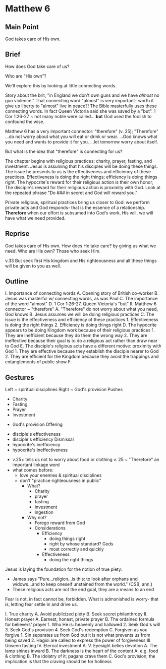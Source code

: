 # Matthew 6

## Main Point

God takes care of His own.

## Brief

How does God take care of us?

Who are "His own"?

We'll explore this by looking at little connecting words.

Story about the brit, "in England we don't own guns and we have _almost_ no gun violence."
That connecting word "almost" is very important- 
worth it give up liberty to "almost" live in peace?!
The Bible masterfully uses these connecting words.
In fact Queen Victoria said she was saved by a "but".
1 Cor 1:26-27 ~ not many noble were called... **but** God used the foolish to confound the wise.

Matthew 6 has a very important connector: "therefore" (v. 25);
"Therefore"
...do not worry about what you will eat or drink or wear.
...God knows what you need and wants to provide it for you.
...let tomorrow worry about itself.

But what is the idea that "therefore" is connecting for us?

The chapter begins with religious practices: charity, prayer, fasting, and investment.
Jesus is assuming that his disciples will be doing these things.
The issue he presents to us is the effectiveness and efficiency of these practices.
Effectiveness is doing the right things; efficiency is doing things right.
The hypocrite's reward for their religious action is their own honor;
The disciple's reward for their religious action is proximity with God.
Look at the repeated phrase "Do ### in secret and God will reward you."

Private religious, spiritual practices bring us closer to God:
we perform private acts and God responds- that is the essence of a relationship.
**Therefore** when our effort is subsumed into God's work, His will, we will have what we need provided.

## Reprise

God takes care of His own.
How does He take care?  by giving us what we need.
Who are His own?  Those who seek Him.

v.33 But seek first His kingdom and His righteousness and all these things will be given to you as well.


## Outline

I. Importance of connecting words
  A. Opening story of British co-worker
  B. Jesus was masterful w/ connecting words, as was Paul
  C. The importance of the word "almost"
  D. 1 Cor 1:26-27, Queen Victoria's "but"
II. Matthew 6 connector ~ "therefore"
  A. "Therefore" do not worry about what you need, God knows
  B. Jesus assumes we will be doing religious practices
  C. The issue is the effectiveness and efficiency of these practices
    1. Effectiveness is doing the right things
    2. Efficiency is doing things right
  D. The hypocrite appears to be doing Kingdom work because of their religious practices
    1. They are inefficient because they do them the wrong way
    2. They are ineffective because their goal is to do a religious act rather than draw near to God
  E. The disciple's religious acts have a different motive: proximity with God 
    1. They are effective because they establish the disciple nearer to God
    2. They are efficient for the Kingdom because they avoid the trappings and entanglements of public show
  F. 


## Gestures

Left ~ spiritual disciplines
Right ~ God's provision
Pushes
- Charity
- Fasting
- Prayer
- Investment
+ God's provision
Offering
- disciple's effectiveness
- disciple's efficiency
Dismissal
- hypocrite's inefficiency
- hypocrite's ineffectiveness



* v.25+ tells us not to worry about food or clothing
v. 25 ~ "Therefore" an important linkage word 
* what comes before:
  * love your enemies & spiritual disciplines
  * don't "practice righteousness in public"
    * What?
      * Charity
      * prayer
      * fasting
      * investment
      * ingestion
    * Why not?
      * Forego reward from God
      * Considerations
        * Efficiency
          * doing things right
          * right by whose standard?  Gods
          * most correctly and quickly
        * Effectiveness
          * doing the right things

Jesus is laying the foundation for the notion of true piety:
- James says "Pure...religion...is this: to look after orphans and widows...and to keep oneself unstained from the world." (CSB, ann.)
- These religious acts are not the end goal, they are a means to an end

Fear is not, in fact cannot be, forbidden. 
What is admonished is worry- that is, letting fear settle in and drive us.


I. True charity
  A. Avoid publicized piety
  B. Seek secret philanthropy
II. Honest prayer
  A. Earnest, honest, private prayer 
  B. The ordained formula for believers' prayer
    1. Who He is: heavenly and hallowed
    2. Seek God's will
    3. Seek God's provision
    4. Seek God's redemption
  C. Forgiven as you forgive
    1. Sin separates us from God but it is not what prevents us from being saved
    2. Hagioi are called to express the power of forgiveness
III. Unseen fasting
IV. Eternal investment
  A. 
V. Eyesight belies devotion
  A. The lamp shines inward
  B. The darkness is the heart of the content
  A. e.g. food & clothing
  B. The idolatry of it;  pagans crave them
  C. God's provision; the implication is that the craving should be for holiness
